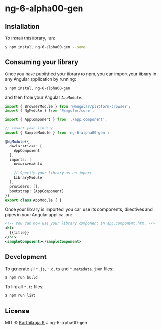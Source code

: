 # ng-6-alpha00-gen

## Installation

To install this library, run:

```bash
$ npm install ng-6-alpha00-gen --save
```

## Consuming your library

Once you have published your library to npm, you can import your library in any Angular application by running:

```bash
$ npm install ng-6-alpha00-gen
```

and then from your Angular `AppModule`:

```typescript
import { BrowserModule } from '@angular/platform-browser';
import { NgModule } from '@angular/core';

import { AppComponent } from './app.component';

// Import your library
import { SampleModule } from 'ng-6-alpha00-gen';

@NgModule({
  declarations: [
    AppComponent
  ],
  imports: [
    BrowserModule,

    // Specify your library as an import
    LibraryModule
  ],
  providers: [],
  bootstrap: [AppComponent]
})
export class AppModule { }
```

Once your library is imported, you can use its components, directives and pipes in your Angular application:

```xml
<!-- You can now use your library component in app.component.html -->
<h1>
  {{title}}
</h1>
<sampleComponent></sampleComponent>
```

## Development

To generate all `*.js`, `*.d.ts` and `*.metadata.json` files:

```bash
$ npm run build
```

To lint all `*.ts` files:

```bash
$ npm run lint
```

## License

MIT © [Karthikraja K](mailto:karthikraja1994@hotmail.com)
#   n g - 6 - a l p h a 0 0 - g e n  
 